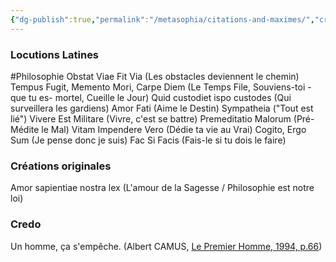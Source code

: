 ```yaml
---
{"dg-publish":true,"permalink":"/metasophia/citations-and-maximes/","created":"2024-05-25T05:32:12.725+02:00","updated":"2024-05-25T08:16:51.412+02:00"}
---
```



### Locutions Latines
#Philosophie 
Obstat Viae Fit Via (Les obstacles deviennent le chemin)
Tempus Fugit, Memento Mori, Carpe Diem (Le Temps File, Souviens-toi -que tu es- mortel, Cueille le Jour)
Quid custodiet ispo custodes (Qui surveillera les gardiens)
Amor Fati (Aime le Destin)
Sympatheia ("Tout est lié")
Vivere Est Militare (Vivre, c'est se battre)
Premeditatio Malorum (Pré-Médite le Mal)
Vitam Impendere Vero (Dédie ta vie au Vrai)
Cogito, Ergo Sum (Je pense donc je suis)
Fac Si Facis (Fais-le si tu dois le faire)


### Créations originales
Amor sapientiae nostra lex (L'amour de la Sagesse / Philosophie est notre loi)

### Credo
Un homme, ça s'empêche. (Albert CAMUS, [Le Premier Homme, 1994, p.66](https://archive.org/details/lepremierhomme0000camu/page/66/mode/2up?view=theater))


